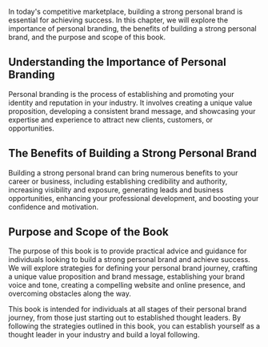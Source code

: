 
In today's competitive marketplace, building a strong personal brand is essential for achieving success. In this chapter, we will explore the importance of personal branding, the benefits of building a strong personal brand, and the purpose and scope of this book.

Understanding the Importance of Personal Branding
-------------------------------------------------

Personal branding is the process of establishing and promoting your identity and reputation in your industry. It involves creating a unique value proposition, developing a consistent brand message, and showcasing your expertise and experience to attract new clients, customers, or opportunities.

The Benefits of Building a Strong Personal Brand
------------------------------------------------

Building a strong personal brand can bring numerous benefits to your career or business, including establishing credibility and authority, increasing visibility and exposure, generating leads and business opportunities, enhancing your professional development, and boosting your confidence and motivation.

Purpose and Scope of the Book
-----------------------------

The purpose of this book is to provide practical advice and guidance for individuals looking to build a strong personal brand and achieve success. We will explore strategies for defining your personal brand journey, crafting a unique value proposition and brand message, establishing your brand voice and tone, creating a compelling website and online presence, and overcoming obstacles along the way.

This book is intended for individuals at all stages of their personal brand journey, from those just starting out to established thought leaders. By following the strategies outlined in this book, you can establish yourself as a thought leader in your industry and build a loyal following.
